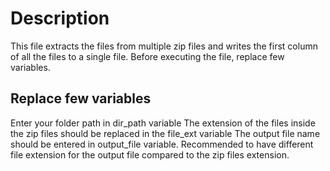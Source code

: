 # Description
This file extracts the files from multiple zip files and writes the first column of all the files to a single file.
Before executing the file, replace few variables.

## Replace few variables 
Enter your folder path in dir_path variable
The extension of the files inside the zip files should be replaced in the file_ext variable
The output file name should be entered in output_file variable. Recommended to have different file extension for the output file compared to the zip files extension.
